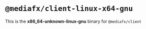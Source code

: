 # `@mediafx/client-linux-x64-gnu`

This is the **x86_64-unknown-linux-gnu** binary for `@mediafx/client`
